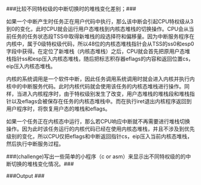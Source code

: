 ###比较不同特权级的中断切换时的堆栈变化差别；###


如果一个中断产生时任务正在用户代码中执行，那么该中断会引起CPU特权级从3到0的变化，此时CPU就会运行用户态堆栈到内核态堆栈的切换操作。CPU会从当前任务的任务状态段TSS中取得新堆栈的段选择符和偏移量。因为中断服务程序在内核中，属于0级特权级代码，所以48位的内核态堆栈指针会从TSS的ss0和esp0字段中获得。在定位了新堆栈（内核态堆栈）之后，CPU就会首先把原用户态堆栈指针ss和esp压入内核态堆栈，随后把标志积存器eflags的内容和返回位置cs，eip压入内核态堆栈。


内核的系统调用是一个软件中断，因此任务调用系统调用时就会进入内核并执行内核中的中断服务代码。此时内核代码就会使用该任务的内核态堆栈进行操作。同样，当进入内核程序时，由于特权级别发生了改变，用户态堆栈的堆栈段和堆栈指针以及eflags会被保存在任务的内核态堆栈中。而在执行iret退出内核程序返回到用户程序时，将恢复用户态的堆栈和eflags。


如果一个任务正在内核态中运行，那么若CPU响应中断就不再需要进行堆栈切换操作。因为此时该任务运行的内核代码已经在使用内核态堆栈，并且不涉及到优先级别的变化，所以CPU仅把eflags和中断返回指针cs，eip压入当前内核态堆栈，然后执行中断服务过程。



###(challenge)写出一些简单的小程序（c or asm）来显示出不同特权级的的中断切换的堆栈变化情况。###





###Output	###